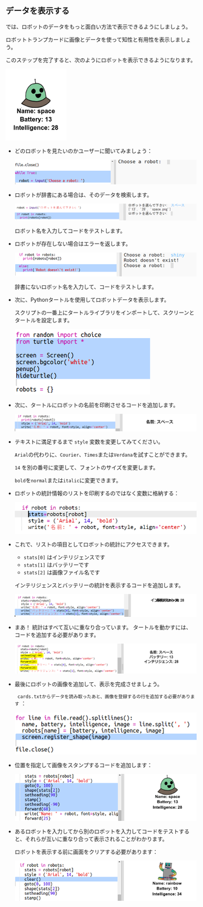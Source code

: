 ## データを表示する

では、ロボットのデータをもっと面白い方法で表示できるようにしましょう。

ロボットトランプカードに画像とデータを使って知性と有用性を表示しましょう。

このステップを完了すると、次のようにロボットを表示できるようになります。

![スクリーンショット](images/robotrumps-example.png)

+ どのロボットを見たいのかユーザーに聞いてみましょう：
    
    ![スクリーンショット](images/robotrumps-choose.png)

+ ロボットが辞書にある場合は、そのデータを検索します。
    
    ![スクリーンショット](images/robotrumps-if.png)
    
    ロボット名を入力してコードをテストします。

+ ロボットが存在しない場合はエラーを返します。
    
    ![スクリーンショット](images/robotrumps-else.png)
    
    辞書にないロボット名を入力して、コードをテストします。

+ 次に、Pythonタートルを使用してロボットデータを表示します。
    
    スクリプトの一番上にタートルライブラリをインポートして、スクリーンとタートルを設定します。
    
    ![スクリーンショット](images/robotrumps-turtle.png)

+ 次に、タートルにロボットの名前を印刷させるコードを追加します。
    
    ![スクリーンショット](images/robotrumps-name.png)

+ テキストに満足するまで `style` 変数を変更してみてください。
    
    `Arial`の代わりに、`Courier`、`Times`または`Verdana`を試すことができます。
    
    `14` を別の番号に変更して、フォントのサイズを変更します。
    
    `bold`を`normal`または`italic`に変更できます。

+ ロボットの統計情報のリストを印刷するのではなく変数に格納する：
    
    ![スクリーンショット](images/robotrumps-stats.png)

+ これで、リストの項目としてロボットの統計にアクセスできます。
    
    + `stats[0]` はインテリジェンスです
    + `stats[1]` はバッテリーです
    + `stats[2]` は画像ファイル名です
    
    インテリジェンスとバッテリーの統計を表示するコードを追加します。
    
    ![スクリーンショット](images/robotrumps-stats-2.png)

+ まあ！ 統計はすべて互いに重なり合っています。 タートルを動かすには、コードを追加する必要があります。
    
    ![スクリーンショット](images/robotrumps-stats-3.png)

+ 最後にロボットの画像を追加して、表示を完成させましょう。
    
    ` cards.txtからデータを読み取ったあと、画像を登録するの行を追加する必要があります` ：
    
    ![スクリーンショット](images/robotrumps-register.png)

+ 位置を指定して画像をスタンプするコードを追加します：
    
    ![スクリーンショット](images/robotrumps-image.png)

+ あるロボットを入力してから別のロボットを入力してコードをテストすると、それらが互いに重なり合って表示されることがわかります。
    
    ロボットを表示する前に画面をクリアする必要があります：
    
    ![スクリーンショット](images/robotrumps-clear.png)